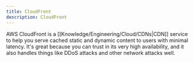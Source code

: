 ```yaml
---
title: CloudFront
description: CloudFront
---
```


AWS CloudFront is a [[Knowledge/Engineering/Cloud/CDNs|CDN]] service to help you serve cached static and dynamic content to users with minimal latency. It's great because you can trust in its very high availability, and it also handles things like DDoS attacks and other network attacks well.